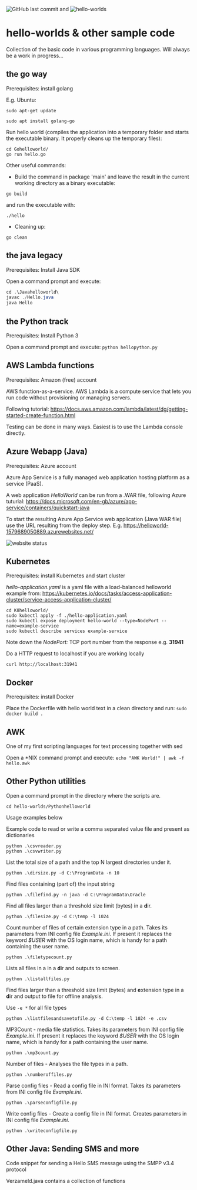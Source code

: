 ![GitHub last commit](https://img.shields.io/github/last-commit/richardschrauwen/hello-worlds?style=plastic)
 and   ![hello-worlds](https://img.shields.io/github/repo-size/richardschrauwen/hello-worlds?style=plastic)

# hello-worlds & other sample code
Collection of the basic code in various programming languages. Will always be a work in progress...

## the go way
Prerequisites: install golang

E.g. Ubuntu:

`sudo apt-get update`

`sudo apt install golang-go`

Run hello world (compiles the application into a temporary folder and starts the executable binary. It properly cleans up the temporary files):
```golang
cd Gohelloworld/
go run hello.go
```

Other useful commands:

* Build the command in package 'main' and leave the result in the current working directory as a binary executable:
 
`go build`

and run the executable with:

`./hello`

* Cleaning up:

`go clean`

## the java legacy
Prerequisites: Install Java SDK

Open a command prompt and execute:
```java
cd .\Javahelloworld\
javac ./Hello.java
java Hello
```
## the Python track
Prerequisites: Install Python 3

Open a command prompt and execute: `python hellopython.py`

## AWS Lambda functions
Prerequisites: Amazon (free) account

AWS function-as-a-service. AWS Lambda is a compute service that lets you run code without provisioning or managing servers.

Following tutorial:
https://docs.aws.amazon.com/lambda/latest/dg/getting-started-create-function.html

Testing can be done in many ways. Easiest is to use the Lambda console directly.

## Azure Webapp (Java)
Prerequisites: Azure account

Azure App Service is a fully managed web application hosting platform as a service (PaaS).

A web application *HelloWorld* can be run from a .WAR file, following Azure tuturial:
https://docs.microsoft.com/en-gb/azure/app-service/containers/quickstart-java

To start the resulting Azure App Service web application (Java WAR file) use the URL resulting from the deploy step. E.g.
https://helloworld-1579689050889.azurewebsites.net/

![website status](https://img.shields.io/website?down_message=down&style=flat-square&up_color=green&up_message=up&url=https%3A%2F%2Fhelloworld-1579689050889.azurewebsites.net%2F)

## Kubernetes
Prerequisites: install Kubernetes and start cluster

*hello-application.yaml* is a yaml file with a load-balanced helloworld example from:
https://kubernetes.io/docs/tasks/access-application-cluster/service-access-application-cluster/

```
cd K8helloworld/
sudo kubectl apply -f ./hello-application.yaml
sudo kubectl expose deployment hello-world --type=NodePort --name=example-service
sudo kubectl describe services example-service
```

Note down the *NodePort:* TCP port number from the response e.g. **31941**

Do a HTTP request to localhost if you are working locally

`curl http://localhost:31941`


## Docker
Prerequisites: install Docker

Place the Dockerfile with hello world text in a clean directory and run: 
`sudo docker build .`

## AWK
One of my first scripting languages for text processing together with sed

Open a \*NIX command prompt and execute: `echo "AWK World!" | awk -f hello.awk`

## Other Python utilities

Open a command prompt in the directory where the scripts are.

```
cd hello-worlds/Pythonhelloworld
```
Usage examples below

Example code to read or write a comma separated value file and present as dictionaries
```
python .\csvreader.py
python .\csvwriter.py
```

List the total size of a path and the top N largest directories under it.
```
python .\dirsize.py -d C:\ProgramData -n 10
```

Find files containing (part of) the input string
```
python .\filefind.py -n java -d C:\ProgramData\Oracle
```

Find all files larger than a threshold size **l**imit (bytes) in a **d**ir.
```
python .\filesize.py -d C:\temp -l 1024

```

Count number of files of certain extension type in a path. Takes its parameters from INI config file *Example.ini*. If present it replaces the keyword *$USER* with the OS login name, which is handy for a path containing the user name.
```
python .\filetypecount.py

```

Lists all files in a in a **d**ir and outputs to screen. 
```
python .\listallfiles.py

```

Find files larger than a threshold size **l**imit (bytes) and **e**xtension type in a **d**ir and output to file for offline analysis.

Use `-e *` for all file types

```
python .\listfilesandsavetofile.py -d C:\temp -l 1024 -e .csv

```

MP3Count - media file statistics.  Takes its parameters from INI config file *Example.ini*. If present it replaces the keyword *$USER* with the OS login name, which is handy for a path containing the user name.
```
python .\mp3count.py

```

Number of files - Analyses the file types in a path.
```
python .\numberoffiles.py

```

Parse config files - Read a config file in INI format. Takes its parameters from INI config file *Example.ini*.
```
python .\parseconfigfile.py

```

Write config files - Create a config file in INI format. Creates parameters in INI config file *Example.ini*.
```
python .\writeconfigfile.py

```

## Other Java: Sending SMS and more

Code snippet for sending a Hello SMS message using the SMPP v3.4 protocol

Verzameld.java contains a collection of functions
